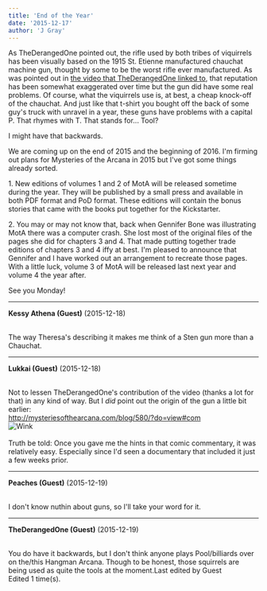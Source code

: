 ```yaml
---
title: 'End of the Year'
date: '2015-12-17'
author: 'J Gray'
---
```


<p>As TheDerangedOne pointed out, the rifle used by both tribes of viquirrels has been visually based on the 1915 St. Etienne manufactured chauchat machine gun, thought by some to be the worst rifle ever manufactured. As was pointed out in <a href="https://www.youtube.com/watch?v=bCwP3Dm52Ls" target="_blank">the video that TheDerangedOne linked to</a>, that reputation has been somewhat exaggerated over time but the gun did have some real problems. Of course, what the viquirrels use is, at best, a cheap knock-off of the chauchat. And just like that t-shirt you bought off the back of some guy's truck with unravel in a year, these guns have problems with a capital P. That rhymes with T. That stands for... Tool?</p><p>I might have that backwards.</p><p>We are coming up on the end of 2015 and the beginning of 2016. I'm firming out plans for Mysteries of the Arcana in 2015 but I've got some things already sorted.</p><p>1. New editions of volumes 1 and 2 of MotA will be released sometime during the year. They will be published by a small press and available in both PDF format and PoD format. These editions will contain the bonus stories that came with the books put together for the Kickstarter. </p><p>2. You may or may not know that, back when Gennifer Bone was illustrating MotA there was a computer crash. She lost most of the original files of the pages she did for chapters 3 and 4. That made putting together trade editions of chapters 3 and 4 iffy at best. I'm pleased to announce that Gennifer and I have worked out an arrangement to recreate those pages. With a little luck, volume 3 of MotA will be released last next year and volume 4 the year after.</p><p>See you Monday!</p>

---
**Kessy Athena (Guest)** (2015-12-18)

<br> The way Theresa's describing it makes me think of a Sten gun more than a Chauchat.<br>

---
**Lukkai (Guest)** (2015-12-18)

<br> Not to lessen TheDerangedOne's contribution of the video (thanks a lot for that) in any kind of way. But I <i>did</i> point out the origin of the gun a little bit earlier:<br>http://mysteriesofthearcana.com/blog/580/?do=view#com<br><img src="//smilies/wink1.gif" alt="Wink" border="0"><br><br>Truth be told: Once you gave me the hints in that comic commentary, it was relatively easy. Especially since I'd seen a documentary that included it just a few weeks prior.<br><a name="Here, that is." target="" classname="" class="" href="http://mysteriesofthearcana.com/blog/580/?do=view#com"></a>

---
**Peaches (Guest)** (2015-12-19)

<br> I don't know nuthin about guns, so I'll take your word for it.

---
**TheDerangedOne (Guest)** (2015-12-19)

<br> You do have it backwards, but I don't think anyone plays Pool/billiards over on the/this Hangman Arcana. Though to be honest, those squirrels are being used as quite the tools at the moment.Last edited by Guest<br>Edited 1 time(s).

